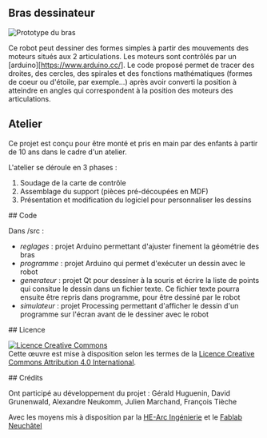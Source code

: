 ## Bras dessinateur

![Prototype du bras](http://www.he-arc.ch/sites/www.he-arc.ch/files/ING/haute-ecole-arc-ingenierie-atelier-robot-dessinateur.jpg "Prototype du bras")

Ce robot peut dessiner des formes simples à partir des mouvements des moteurs situés aux 2 articulations. Les moteurs sont contrôlés par un [arduino][https://www.arduino.cc/]. Le code proposé permet de tracer des droites, des cercles, des spirales et des fonctions mathématiques (formes de coeur ou d'étoile, par exemple...) après avoir converti la position à atteindre en angles qui correspondent à la position des moteurs des articulations.

## Atelier 

Ce projet est conçu pour être monté et pris en main par des enfants à partir de 10 ans dans le cadre d'un atelier.

L'atelier se déroule en 3 phases :

1. Soudage de la carte de contrôle 
2. Assemblage du support (pièces pré-découpées en MDF)
3. Présentation et modification du logiciel pour personnaliser les dessins

## Code 

Dans /src :

* *reglages* : projet Arduino permettant d'ajuster finement la géométrie des bras
* *programme* : projet Arduino qui permet d'exécuter un dessin avec le robot
* *generateur* : projet Qt pour dessiner à la souris et écrire la liste de points qui consitue le dessin dans un fichier texte. Ce fichier texte pourra ensuite être repris dans programme, pour être dessiné par le robot
* *simulateur* : projet Processing permettant d'afficher le dessin d'un programme sur l'écran avant de le dessiner avec le robot

## Licence

<a rel="license" href="http://creativecommons.org/licenses/by/4.0/"><img alt="Licence Creative Commons" style="border-width:0" src="https://i.creativecommons.org/l/by/4.0/88x31.png" /></a><br />Cette œuvre est mise à disposition selon les termes de la <a rel="license" href="http://creativecommons.org/licenses/by/4.0/">Licence Creative Commons Attribution 4.0 International</a>.

## Crédits

Ont participé au développement du projet : Gérald Huguenin, David Grunenwald, Alexandre Neukomm, Julien Marchand, François Tièche

Avec les moyens mis à disposition par la [HE-Arc Ingénierie](http://www.he-arc.ch/ingenierie) et le [Fablab Neuchâtel](http://fablab-neuch.ch/)
